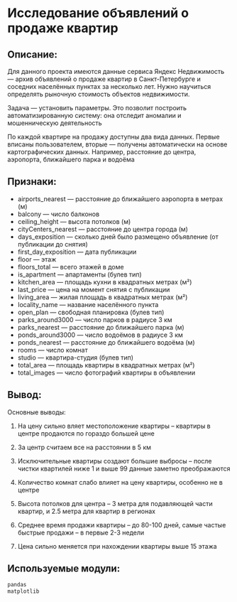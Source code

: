 # Исследование объявлений о продаже квартир

## Описание:

Для данного проекта имеются данные сервиса Яндекс Недвижимость — архив объявлений о продаже квартир в Санкт-Петербурге и соседних населённых пунктах за несколько лет. Нужно научиться определять рыночную стоимость объектов недвижимости. 

Задача — установить параметры. Это позволит построить автоматизированную систему: она отследит аномалии и мошенническую деятельность

По каждой квартире на продажу доступны два вида данных. Первые вписаны пользователем, вторые — получены автоматически на основе картографических данных. Например, расстояние до центра, аэропорта, ближайшего парка и водоёма

## Признаки:

- airports_nearest — расстояние до ближайшего аэропорта в метрах (м)
- balcony — число балконов
- ceiling_height — высота потолков (м)
- cityCenters_nearest — расстояние до центра города (м)
- days_exposition — сколько дней было размещено объявление (от публикации до снятия)
- first_day_exposition — дата публикации
- floor — этаж
- floors_total — всего этажей в доме
- is_apartment — апартаменты (булев тип)
- kitchen_area — площадь кухни в квадратных метрах (м²)
- last_price — цена на момент снятия с публикации
- living_area — жилая площадь в квадратных метрах (м²)
- locality_name — название населённого пункта
- open_plan — свободная планировка (булев тип)
- parks_around3000 — число парков в радиусе 3 км
- parks_nearest — расстояние до ближайшего парка (м)
- ponds_around3000 — число водоёмов в радиусе 3 км
- ponds_nearest — расстояние до ближайшего водоёма (м)
- rooms — число комнат
- studio — квартира-студия (булев тип)
- total_area — площадь квартиры в квадратных метрах (м²)
- total_images — число фотографий квартиры в объявлении

## Вывод:

Основные выводы:

1. На цену сильно вляет местоположение квартиры – квартиры в центре продаются по гораздо большей цене

2. За центр считаем все на расстоянии в 5 км

3. Исключительные квартиры создают большие выбросы – после чистки квартилей ниже 1 и выше 99 данные заметно преображаются

4. Количество комнат слабо влияет на цену квартиры, особенно не в центре

5. Высота потолков для центра – 3 метра для подавляющей части квартир, и 2.5 метра для квартир в регионах

6. Среднее время продажи квартиры – до 80-100 дней, самые частые быстрые продажи – в первые 2-3 недели

7. Цена сильно меняется при нахождении квартиры выше 15 этажа

## Используемые модули:

```python
pandas 
matplotlib
```
